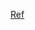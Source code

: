 [Ref](https://www.geeksforgeeks.org/manachers-algorithm-linear-time-longest-palindromic-substring-part-2/)
